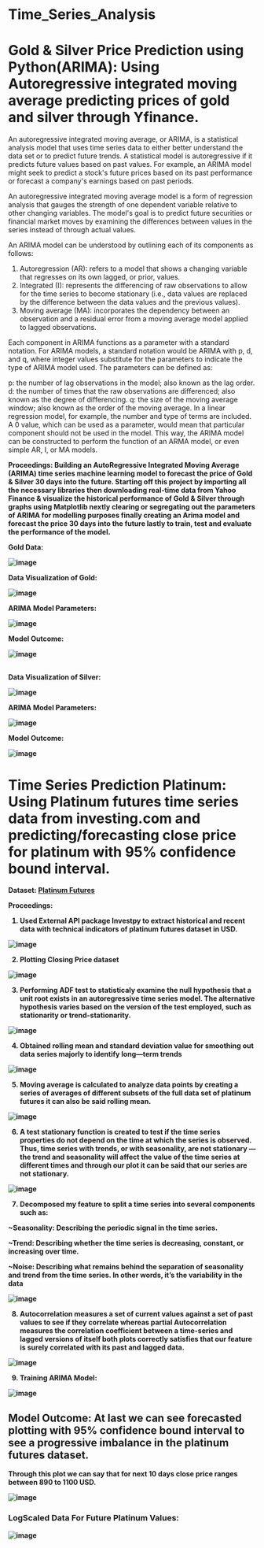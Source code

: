 # Time_Series_Analysis

# Gold & Silver Price Prediction using Python(ARIMA): Using Autoregressive integrated moving average predicting prices of gold and silver through Yfinance.

An autoregressive integrated moving average, or ARIMA, is a statistical analysis model that uses time series data to either better understand the data set or to predict future trends. 
A statistical model is autoregressive if it predicts future values based on past values. For example, an ARIMA model might seek to predict a stock's future prices based on its past performance or forecast a company's earnings based on past periods.

An autoregressive integrated moving average model is a form of regression analysis that gauges the strength of one dependent variable relative to other changing variables. The model's goal is to predict future securities or financial market moves by examining the differences between values in the series instead of through actual values.

An ARIMA model can be understood by outlining each of its components as follows:
1. Autoregression (AR): refers to a model that shows a changing variable that regresses on its own lagged, or prior, values.
2. Integrated (I): represents the differencing of raw observations to allow for the time series to become stationary (i.e., data values are replaced by the difference between the data values and the previous values).
3. Moving average (MA):  incorporates the dependency between an observation and a residual error from a moving average model applied to lagged observations.

Each component in ARIMA functions as a parameter with a standard notation. For ARIMA models, a standard notation would be ARIMA with p, d, and q, where integer values substitute for the parameters to indicate the type of ARIMA model used. The parameters can be defined as:

p: the number of lag observations in the model; also known as the lag order.
d: the number of times that the raw observations are differenced; also known as the degree of differencing.
q: the size of the moving average window; also known as the order of the moving average.
In a linear regression model, for example, the number and type of terms are included. A 0 value, which can be used as a parameter, would mean that particular component should not be used in the model. This way, the ARIMA model can be constructed to perform the function of an ARMA model, or even simple AR, I, or MA models.

<b>Proceedings:
Building an AutoRegressive Integrated Moving Average (ARIMA) time series machine learning model to forecast the price of Gold & Silver 30 days into the future. Starting off this project by importing all the necessary libraries then downloading real-time data from Yahoo Finance & visualize the historical performance of Gold & Silver through graphs using Matplotlib nextly clearing or segregating out the parameters of ARIMA for modelling purposes finally creating an Arima model and forecast the price 30 days into the future lastly to train, test and evaluate the performance of the model.

Gold Data:
  
  ![image](https://user-images.githubusercontent.com/86974424/171819356-b6871b14-c580-4580-81ef-ea6b1ae5a1bc.png)
  
Data Visualization of Gold:
  
  ![image](https://user-images.githubusercontent.com/86974424/171819416-1c515826-49cd-4949-8276-3cc394b22116.png)

ARIMA Model Parameters:
  
  ![image](https://user-images.githubusercontent.com/86974424/171819589-6cc2e4f9-2d0f-44b2-89fc-25cbfdbaaf93.png)

Model Outcome:
  
  ![image](https://user-images.githubusercontent.com/86974424/171819787-7a3283f4-fdb0-46ca-9d4a-50d4db4f827f.png)
##  
Data Visualization of Silver:
  
  ![image](https://user-images.githubusercontent.com/86974424/171819941-d8504d92-2206-4d7e-aaab-531e19f95366.png)

ARIMA Model Parameters:
  
  ![image](https://user-images.githubusercontent.com/86974424/171820014-8bac8ae0-a672-4001-b29c-057f0591a399.png)

Model Outcome:
  
  ![image](https://user-images.githubusercontent.com/86974424/171820101-39bbbacf-d4c3-4307-88f6-2f79967a899d.png)
  
# Time Series Prediction Platinum: Using Platinum futures time series data from investing.com and predicting/forecasting close price for platinum with 95% confidence bound interval.
  
Dataset: [Platinum Futures](https://www.investing.com/commodities/platinum)
  
Proceedings: 
  
1. Used External API package Investpy to extract historical and recent data with technical indicators of platinum futures dataset in USD. 
  
  ![image](https://user-images.githubusercontent.com/86974424/174474290-205a93c5-49a3-4ef0-b97b-c912b1f35471.png)
  
2. Plotting Closing Price dataset
  
![image](https://user-images.githubusercontent.com/86974424/174474400-7e585437-9200-4b11-be20-8401006bed65.png)

3. Performing ADF test to statisticaly examine the null hypothesis that a unit root exists in an autoregressive time series model. The  alternative hypothesis varies based on the version of the test employed, such as stationarity or trend-stationarity.
  
  ![image](https://user-images.githubusercontent.com/86974424/174474352-3e78d00b-5348-4c20-9b76-4681f2601dfd.png)

4. Obtained rolling mean and standard deviation value for smoothing out data series majorly to identify long—term trends
  
![image](https://user-images.githubusercontent.com/86974424/174474407-6f3b0a50-dd79-48fb-8f6e-85432e061ba6.png)

5. Moving average is calculated to analyze data points by creating a series of averages of different subsets of the full data set of platinum futures it can also be said rolling mean.
  
![image](https://user-images.githubusercontent.com/86974424/174474432-20211d40-d09a-47bb-a0e1-3345758124dc.png)

6. A test stationary function is created to test if the time series properties do not depend on the time at which the series is observed. Thus, time series with trends, or with seasonality, are not stationary — the trend and seasonality will affect the value of the time   series at different times and through our plot it can be said that our series are not stationary.
  
![image](https://user-images.githubusercontent.com/86974424/174474469-80da2e15-5630-4211-bf57-a2cf70806a3e.png)

7. Decomposed my feature to split a time series into several components such as:

~Seasonality: Describing the periodic signal in the time series.
  
~Trend: Describing whether the time series is decreasing, constant, or increasing over time.
  
~Noise: Describing what remains behind the separation of seasonality and trend from the time series. In other words, it’s the variability in the data

![image](https://user-images.githubusercontent.com/86974424/174474529-66aec748-2df6-4298-a245-12e710547922.png)

8. Autocorrelation measures a set of current values against a set of past values to see if they correlate whereas partial Autocorrelation measures the correlation coefficient between a time-series and lagged versions of itself both plots correctly satisfies that our feature is surely correlated with its past and lagged data.

![image](https://user-images.githubusercontent.com/86974424/174474560-022624be-d460-423b-9752-5365df66ef6d.png)

9. Training ARIMA Model:
  
![image](https://user-images.githubusercontent.com/86974424/174474592-9b793f37-14cd-4c87-99e2-27d2299e5aa8.png)

## Model Outcome: At last we can see forecasted plotting with 95% confidence bound interval to see a progressive imbalance in the platinum futures dataset.
Through this plot we can say that for next 10 days close price ranges between 890 to 1100 USD.

![image](https://user-images.githubusercontent.com/86974424/174474628-ac7bc2c8-868a-414e-92c8-82c5a7012cba.png)

### LogScaled Data For Future Platinum Values:
  
![image](https://user-images.githubusercontent.com/86974424/174474663-35fe795b-32f8-40e1-bde7-62df2b983d34.png)






